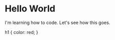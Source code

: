 <h1>Hello World</h1>
<p>
  I'm learning how to code.  Let's see how this goes.
</p>

h1 {
color: red;
}
